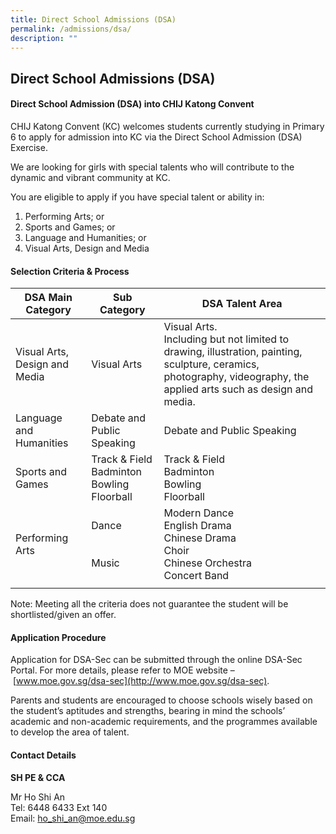 ```yaml
---
title: Direct School Admissions (DSA)
permalink: /admissions/dsa/
description: ""
---
```

## Direct School Admissions (DSA)

#### Direct School Admission (DSA) into CHIJ Katong Convent

CHIJ Katong Convent (KC) welcomes students currently studying in Primary 6 to apply for admission into KC via the Direct School Admission (DSA) Exercise.

We are looking for girls with special talents who will contribute to the dynamic and vibrant community at KC.

You are eligible to apply if you have special talent or ability in:

1.  Performing Arts; or
2.  Sports and Games; or
3.  Language and Humanities; or
4.  Visual Arts, Design and Media

#### Selection Criteria & Process

| **DSA Main Category** | **Sub Category** | **DSA Talent Area** |
|---|---|---|
| Visual Arts, Design and Media | Visual Arts | Visual Arts.<br>Including but not limited to drawing, illustration, painting, sculpture, ceramics, photography, videography, the applied arts such as design and media. |
| Language and Humanities | Debate and Public Speaking | Debate and Public Speaking |
| Sports and Games | Track & Field  <br>Badminton  <br>Bowling  <br>Floorball | Track & Field  <br>Badminton  <br>Bowling  <br>Floorball |
| Performing Arts | Dance  <br><br><br>Music | Modern Dance  <br>English Drama  <br>Chinese Drama  <br>Choir  <br>Chinese Orchestra   <br>Concert Band |
|  |  |  |

Note: Meeting all the criteria does not guarantee the student will be shortlisted/given an offer.

#### Application Procedure

Application for DSA-Sec can be submitted through the online DSA-Sec Portal. For more details, please refer to MOE website – [www.moe.gov.sg/dsa-sec](http://www.moe.gov.sg/dsa-sec).  

Parents and students are encouraged to choose schools wisely based on the student’s aptitudes and strengths, bearing in mind the schools’ academic and non-academic requirements, and the programmes available to develop the area of talent.

#### Contact Details

**SH PE & CCA**  
  

Mr Ho Shi An <br>
Tel: 6448 6433 Ext 140 <br>
Email: [ho\_shi\_an@moe.edu.sg](mailto:ho_shi_an@moe.edu.sg)